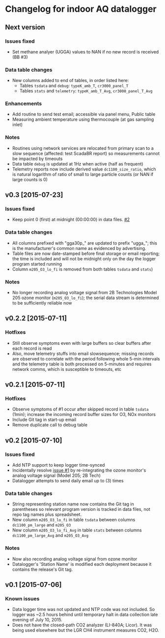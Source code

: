 Changelog for indoor AQ datalogger
==================================

Next version
------------

### Issues fixed

* Set methane analyer (UGGA) values to NAN if no new record is received (BB #3)

### Data table changes

* New columns added to end of tables, in order listed here:
    * Tables `tsdata` and `debug`: `typeK_amb_T`, `cr3000_panel_T`
    * Tables `stats` and `telemetry`: `typeK_amb_T_Avg`, `cr3000_panel_T_Avg`

### Enhancements

* Add routine to send test email; accessible via panel menu, Public table
* Measuring ambient temperature using thermocouple (at gas sampling inlet)

### Notes

* Routines using network services are relocated from primary scan to a slow
  sequence (affected: test ScadaBR report) so measurements cannot be impacted
  by timeouts
* Data table `debug` is updated at 1Hz when active (half as frequent)
* Telemetry reports now include derived value `dc1100_size_ratio`, which
  is natural logarithm of ratio of small to large particle counts (or NAN if
  large counts is 0)


v0.3 [2015-07-23]
-----------------

### Issues fixed

* Keep point 0 (first) at midnight (00:00:00) in data files. 
  [#2](https://bitbucket.org/wsular/2015-iaq-intensive-daq/issues/2/)

### Data table changes

* All columns prefixed with "gga30p_" are updated to prefix "ugga_"; this is
  the manufacturer's common name as evidenced by advertising. 
* Table files are now date-stamped before final storage or email reporting;
  the time is included and will not be midnight only on the day the logger
  program started running
* Column `m205_O3_lo_fi` is removed from both tables `tsdata` and `stats`)

### Notes

* No longer recording analog voltage signal from 2B Technologies Model 205 
  ozone monitor (`m205_O3_lo_fi`); the serial data stream is determined to be
  sufficiently reliable now


v0.2.2 [2015-07-11]
-------------------

### Hotfixes

* Still observe symptoms even with large buffers so clear buffers after each
  record is read
* Also, move telemetry stuffs into email slowsequence; missing records are 
  observed to correlate with the period following whole 5-min intervals and
  the telemetry table is both processed on 5-minutes and requires network
  comms, which is susceptible to timeouts, etc


v0.2.1 [2015-07-11]
-------------------

### Hotfixes

* Observe symptoms of #1 occur after skipped record in table `tsdata` (1min);
  increase the incoming record buffer sizes for O3, NOx monitors
* Include Git tag in start-up email
* Remove duplicate call to debug table


v0.2 [2015-07-10]
-----------------

### Issues fixed

* Add NTP support to keep logger time-synced
* Incidentally resolve 
  [issue #1](https://bitbucket.org/wsular/2015-iaq-intensive-daq/issues/1/) by
  re-integrating the ozone monitor's analog voltage signal (Model 205; 2B Tech)
* Datalogger attempts to send daily email up to (3) times

### Data table changes

* String representing station name now contains the Git tag in parentheses so
  relevant program version is tracked in data files, not repo tag names plus
  spreadsheet.
* New column `m205_O3_lo_fi` in table `tsdata` between columns `dc1100_pm_large`
  and `m205_O3`
* New column `m205_O3_lo_fi_Avg` in table `stats` between columns
  `dc1100_pm_large_Avg` and `m205_O3_Avg`

### Notes

* Now also recording analog voltage signal from ozone monitor
* Datalogger's 'Station Name' is modified each deployment because it contains
  the release's Git tag.


v0.1 [2015-07-06]
-----------------

### Known issues

* Data logger time was not updated and NTP code was not included. So logger was
  ~2.5 hours behind until temporary halt in data collection late evening of
  July 10, 2015.
* Does not have the closed-path CO2 analyzer (LI-840A; Licor). It was being
  used elsewhere but the LGR CH4 instrument measures CO2, H2O.

